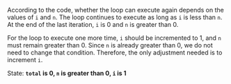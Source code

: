 According to the code, whether the loop can execute again depends on the values of `i` and `n`. The loop continues to execute as long as `i` is less than `n`. At the end of the last iteration, `i` is 0 and `n` is greater than 0. 

For the loop to execute one more time, `i` should be incremented to 1, and `n` must remain greater than 0. Since `n` is already greater than 0, we do not need to change that condition. Therefore, the only adjustment needed is to increment `i`.

State: **`total` is 0, `n` is greater than 0, `i` is 1**